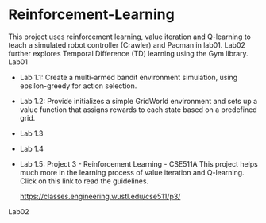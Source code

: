 # Reinforcement-Learning
This project uses reinforcement learning, value iteration and Q-learning to teach a simulated robot controller (Crawler) and Pacman in lab01. Lab02 further explores Temporal Difference (TD) learning using the Gym library.
Lab01
- Lab 1.1: Create a multi-armed bandit environment simulation, using epsilon-greedy for action selection.
- Lab 1.2: Provide initializes a simple GridWorld environment and sets up a value function that assigns rewards to each state based on a predefined grid.
- Lab 1.3
- Lab 1.4
- Lab 1.5: Project 3 - Reinforcement Learning - CSE511A
  This project helps much more in the learning process of value iteration and Q-learning. Click on this link to read the guidelines.

  https://classes.engineering.wustl.edu/cse511/p3/
  
Lab02
